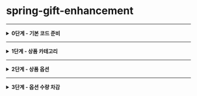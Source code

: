 # spring-gift-enhancement

---
<details>
<summary><strong>0단계 - 기본 코드 준비</strong></summary>

- 3주차 코드 옮기기
</details>

---

<details>
<summary><strong>1단계 - 상품 카테고리</strong></summary>

- 카테고리 엔티티 만들기
  - 필드는 id, name(unique)
- 카테고리 DTO 만들기
- db 수정
  - schema.sql 수정
  - data.sql 수정
- product에 카테코리 추가하기
  - 카테고리와 product 간의 연관 매핑
    - Product에 ManyToOne 사용
- ProductDTO 수정
- 카테고리 Repository 만들기
- ProductRepository 수정
- 카테고리 Service 만들기
- ProductService 수정
- 카테고리 Controller 만들기
- AdminController, ProductController 수정
- HTML 추가 및 수정
  - category HTML 추가
    - category_list
    - add_category_form
    - edit_category_form
  - product HTML 수정
    - product_list
    - add_product_form
    - edit_product_form
  - wishlist HTML 수정
- Test 코드 작성 및 수정
  - ProductTest
  - CategoryTest
  - ProductRepositoryTest
  - WishlistRepositoryTest
  - WishlistRepositoryN1Test
  - CategoryRepositoryTest
</details>

---
<details>
<summary><strong>2단계 - 상품 옵션</strong></summary>

- 옵션 엔티티 생성
  - id
  - name
    - 공백 포함 최대 50자
    - (),[],+,-,&,/,_ 외 사용 불가
    - 동일한 상품 내의 옵션 이름은 중복 불가
  - quantity
    - 최소 1개 이상 1억 개 미만
  - Product
    - 옵션과 Product는 다대일, ManyToOne
- 옵션 DTO 생성
- DB 수정
  - schema.sql
    - 테이블 이름은 options
    - 다중 열 UNIQUE 사용
  - data.sql
- application.properties 수정
- 옵션 Repository 생성
- 옵션 Service 생성
  - 옵션 1개일 때 못지우게 설정
    - 상품 정보에 항상 하나 이상의 옵션이 있어야 한다.
- 옵션 Controller 생성
- productService 수정
  - Product 생성 시 임시 옵션 추가
    - 상품 정보에 항상 하나 이상의 옵션이 있어야 한다.
  - 상품 지우면 그에 해당하는 옵션들도 지워지도록
- Product 관련 Controller 수정
  - AdminController
  - ProductController
- HTML 추가 및 수정
  - option 관련 HTML 추가
    - option_list
    - add_option_form
    - edit_option_form
  - product_list 수정
    - 옵션 보기 버튼
  - 보기 좋게 대부분 버튼으로 만들기
- Test 코드 작성
  - 옵션 단위 테스트
  - 옵션 Repository 테스트
  - 옵션 Service 테스트
</details>

---

<details>
<summary><strong>3단계 - 옵션 수량 차감</strong></summary>

- Option에 수량 차감 메서드 작성
  - 검증 메서드 추가
    - NotNull
    - 차감할 수량은 0보다 커야 한다.
    - 현재 수량보다 많으면 안된다.
- OptionService에 수량 차감 메서드 작성
- OptionTest 추가
- OptionServiceTest 추가

</details>